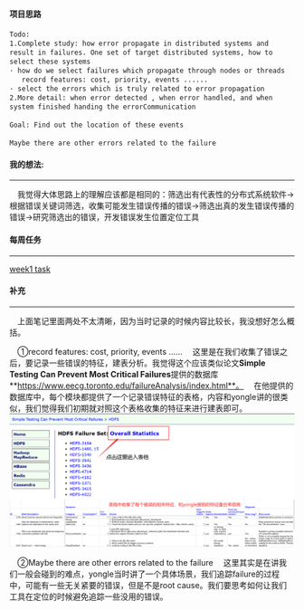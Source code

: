 #### 项目思路
```
Todo:
1.Complete study: how error propagate in distributed systems and result in failures. One set of target distributed systems, how to select these systems
· how do we select failures which propagate through nodes or threads
   record features: cost, priority, events ......
· select the errors which is truly related to error propagation
2.More detail: when error detected , when error handled, and when system finished handing the errorCommunication

Goal: Find out the location of these events

Maybe there are other errors related to the failure
```

#### 我的想法:

---

&ensp;&ensp;我觉得大体思路上的理解应该都是相同的：筛选出有代表性的分布式系统软件->根据错误关键词筛选，收集可能发生错误传播的错误->筛选出真的发生错误传播的错误->研究筛选出的错误，开发错误发生位置定位工具

#### 每周任务
---
[week1 task](./weekly%20task/week1/, "week1 task")

#### 补充

---

&ensp;&ensp;上面笔记里面两处不太清晰，因为当时记录的时候内容比较长，我没想好怎么概括。   
   
&ensp;&ensp;①record features: cost, priority, events ......
&ensp;&ensp;这里是在我们收集了错误之后，要记录一些错误的特征，建表分析。我觉得这个应该类似论文**Simple Testing Can Prevent Most Critical Failures**提供的数据库**https://www.eecg.toronto.edu/failureAnalysis/index.html**。
&ensp;&ensp;在他提供的数据库中，每个模块都提供了一个记录错误特征的表格，内容和yongle讲的很类似，我们觉得我们初期就对照这个表格收集的特征来进行建表即可。
![Alt text](./READMEpics/image-1.png)
![Alt text](./READMEpics/image-2.png)
   
&ensp;&ensp;②Maybe there are other errors related to the failure
&ensp;&ensp;这里其实是在讲我们一般会碰到的难点，yongle当时讲了一个具体场景，我们追踪failure的过程中，可能有一些无关紧要的错误，但是不是root cause。我们要思考如何让我们工具在定位的时候避免追踪一些没用的错误。